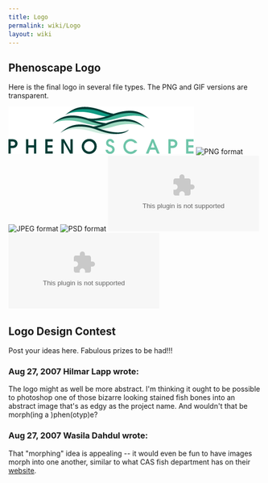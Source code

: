 ```yaml
---
title: Logo
permalink: wiki/Logo
layout: wiki
---
```


## Phenoscape Logo

Here is the final logo in several file types. The PNG and GIF versions
are transparent.

![GIF format](Phenoscape_Logo.gif "GIF format") ![PNG
format](Phenoscape_Logo.png "PNG format") ![JPEG
format](Phenoscape_Logo.jpg "JPEG format") ![PSD
format](Phenoscape_Logo.psd "PSD format") ![EPS
format](Phenoscape_Logo.eps "EPS format") ![Adobe Illustrator
format](Phenoscape_Logo.ai "Adobe Illustrator format")

## Logo Design Contest

Post your ideas here. Fabulous prizes to be had!!!

### Aug 27, 2007 Hilmar Lapp wrote:

The logo might as well be more abstract. I'm thinking it ought to be
possible to photoshop one of those bizarre looking stained fish bones
into an abstract image that's as edgy as the project name. And wouldn't
that be morph(ing a )phen(otyp)e?

### Aug 27, 2007 Wasila Dahdul wrote:

That "morphing" idea is appealing -- it would even be fun to have images
morph into one another, similar to what CAS fish department has on their
[website](http://www.calacademy.org/research/ichthyology/).
